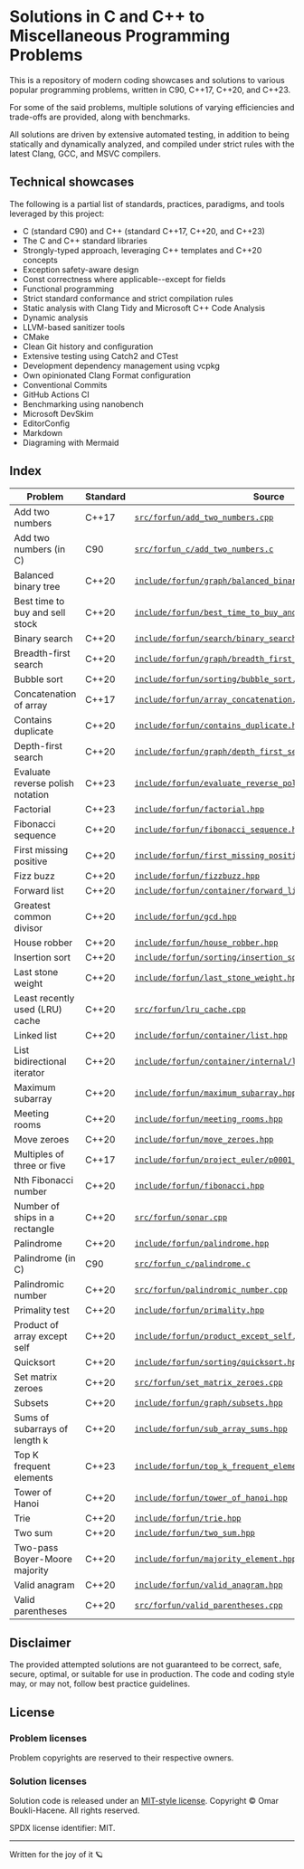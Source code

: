 # Solutions in C and C++ to Miscellaneous Programming Problems

This is a repository of modern coding showcases and solutions to various popular
programming problems, written in C90, C++17, C++20, and C++23.

For some of the said problems, multiple solutions of varying efficiencies and
trade-offs are provided, along with benchmarks.

All solutions are driven by extensive automated testing, in addition to being
statically and dynamically analyzed, and compiled under strict rules with the
latest Clang, GCC, and MSVC compilers.

## Technical showcases

The following is a partial list of standards, practices, paradigms, and tools
leveraged by this project:

- C (standard C90) and C++ (standard C++17, C++20, and C++23)
- The C and C++ standard libraries
- Strongly-typed approach, leveraging C++ templates and C++20 concepts
- Exception safety-aware design
- Const correctness where applicable--except for fields
- Functional programming
- Strict standard conformance and strict compilation rules
- Static analysis with Clang Tidy and Microsoft C++ Code Analysis
- Dynamic analysis
- LLVM-based sanitizer tools
- CMake
- Clean Git history and configuration
- Extensive testing using Catch2 and CTest
- Development dependency management using vcpkg
- Own opinionated Clang Format configuration
- Conventional Commits
- GitHub Actions CI
- Benchmarking using nanobench
- Microsoft DevSkim
- EditorConfig
- Markdown
- Diagraming with Mermaid

## Index

| Problem                          | Standard | Source                                                                                                                     |
| ---                              | ---      | ---                                                                                                                        |
| Add two numbers                  | C++17    | [`src/forfun/add_two_numbers.cpp`](src/forfun/add_two_numbers.cpp)                                                         |
| Add two numbers (in C)           | C90      | [`src/forfun_c/add_two_numbers.c`](src/forfun_c/add_two_numbers.c)                                                         |
| Balanced binary tree             | C++20    | [`include/forfun/graph/balanced_binary_tree.hpp`](include/forfun/graph/balanced_binary_tree.hpp)                           |
| Best time to buy and sell stock  | C++20    | [`include/forfun/best_time_to_buy_and_sell_stock.hpp`](include/forfun/best_time_to_buy_and_sell_stock.hpp)                 |
| Binary search                    | C++20    | [`include/forfun/search/binary_search.hpp`](include/forfun/search/binary_search.hpp)                                       |
| Breadth-first search             | C++20    | [`include/forfun/graph/breadth_first_search.hpp`](include/forfun/graph/breadth_first_search.hpp)                           |
| Bubble sort                      | C++20    | [`include/forfun/sorting/bubble_sort.hpp`](include/forfun/sorting/bubble_sort.hpp)                                         |
| Concatenation of array           | C++17    | [`include/forfun/array_concatenation.hpp`](include/forfun/array_concatenation.hpp)                                         |
| Contains duplicate               | C++20    | [`include/forfun/contains_duplicate.hpp`](include/forfun/contains_duplicate.hpp)                                           |
| Depth-first search               | C++20    | [`include/forfun/graph/depth_first_search.hpp`](include/forfun/graph/depth_first_search.hpp)                               |
| Evaluate reverse polish notation | C++23    | [`include/forfun/evaluate_reverse_polish_notation.hpp`](include/forfun/evaluate_reverse_polish_notation.hpp)               |
| Factorial                        | C++23    | [`include/forfun/factorial.hpp`](include/forfun/factorial.hpp)                                                             |
| Fibonacci sequence               | C++20    | [`include/forfun/fibonacci_sequence.hpp`](include/forfun/fibonacci_sequence.hpp)                                           |
| First missing positive           | C++20    | [`include/forfun/first_missing_positive.hpp`](include/forfun/first_missing_positive.hpp)                                   |
| Fizz buzz                        | C++20    | [`include/forfun/fizzbuzz.hpp`](include/forfun/fizzbuzz.hpp)                                                               |
| Forward list                     | C++20    | [`include/forfun/container/forward_list.hpp`](include/forfun/container/forward_list.hpp)                                   |
| Greatest common divisor          | C++20    | [`include/forfun/gcd.hpp`](include/forfun/gcd.hpp)                                                                         |
| House robber                     | C++20    | [`include/forfun/house_robber.hpp`](include/forfun/house_robber.hpp)                                                       |
| Insertion sort                   | C++20    | [`include/forfun/sorting/insertion_sort.hpp`](include/forfun/sorting/insertion_sort.hpp)                                   |
| Last stone weight                | C++20    | [`include/forfun/last_stone_weight.hpp`](include/forfun/last_stone_weight.hpp)                                             |
| Least recently used (LRU) cache  | C++20    | [`src/forfun/lru_cache.cpp`](src/forfun/lru_cache.cpp)                                                                     |
| Linked list                      | C++20    | [`include/forfun/container/list.hpp`](include/forfun/container/list.hpp)                                                   |
| List bidirectional iterator      | C++20    | [`include/forfun/container/internal/list_iterator.hpp`](include/forfun/container/internal/list_iterator.hpp)               |
| Maximum subarray                 | C++20    | [`include/forfun/maximum_subarray.hpp`](include/forfun/maximum_subarray.hpp)                                               |
| Meeting rooms                    | C++20    | [`include/forfun/meeting_rooms.hpp`](include/forfun/meeting_rooms.hpp)                                                     |
| Move zeroes                      | C++20    | [`include/forfun/move_zeroes.hpp`](include/forfun/move_zeroes.hpp)                                                         |
| Multiples of three or five       | C++17    | [`include/forfun/project_euler/p0001_multiples_of_3_or_5.hpp`](include/forfun/project_euler/p0001_multiples_of_3_or_5.hpp) |
| Nth Fibonacci number             | C++20    | [`include/forfun/fibonacci.hpp`](include/forfun/fibonacci.hpp)                                                             |
| Number of ships in a rectangle   | C++20    | [`src/forfun/sonar.cpp`](src/forfun/sonar.cpp)                                                                             |
| Palindrome                       | C++20    | [`include/forfun/palindrome.hpp`](include/forfun/palindrome.hpp)                                                           |
| Palindrome (in C)                | C90      | [`src/forfun_c/palindrome.c`](src/forfun_c/palindrome.c)                                                                   |
| Palindromic number               | C++20    | [`src/forfun/palindromic_number.cpp`](src/forfun/palindromic_number.cpp)                                                   |
| Primality test                   | C++20    | [`include/forfun/primality.hpp`](include/forfun/primality.hpp)                                                             |
| Product of array except self     | C++20    | [`include/forfun/product_except_self.hpp`](include/forfun/product_except_self.hpp)                                         |
| Quicksort                        | C++20    | [`include/forfun/sorting/quicksort.hpp`](include/forfun/sorting/quicksort.hpp)                                             |
| Set matrix zeroes                | C++20    | [`src/forfun/set_matrix_zeroes.cpp`](src/forfun/set_matrix_zeroes.cpp)                                                     |
| Subsets                          | C++20    | [`include/forfun/graph/subsets.hpp`](include/forfun/graph/subsets.hpp)                                                     |
| Sums of subarrays of length k    | C++20    | [`include/forfun/sub_array_sums.hpp`](include/forfun/sub_array_sums.hpp)                                                   |
| Top K frequent elements          | C++23    | [`include/forfun/top_k_frequent_elements.hpp`](include/forfun/top_k_frequent_elements.hpp)                                 |
| Tower of Hanoi                   | C++20    | [`include/forfun/tower_of_hanoi.hpp`](include/forfun/tower_of_hanoi.hpp)                                                   |
| Trie                             | C++20    | [`include/forfun/trie.hpp`](include/forfun/trie.hpp)                                                                       |
| Two sum                          | C++20    | [`include/forfun/two_sum.hpp`](include/forfun/two_sum.hpp)                                                                 |
| Two-pass Boyer-Moore majority    | C++20    | [`include/forfun/majority_element.hpp`](include/forfun/majority_element.hpp)                                               |
| Valid anagram                    | C++20    | [`include/forfun/valid_anagram.hpp`](include/forfun/valid_anagram.hpp)                                                     |
| Valid parentheses                | C++20    | [`src/forfun/valid_parentheses.cpp`](src/forfun/valid_parentheses.cpp)                                                     |

## Disclaimer

The provided attempted solutions are not guaranteed to be correct, safe,
secure, optimal, or suitable for use in production. The code and coding style
may, or may not, follow best practice guidelines.

## License

### Problem licenses

Problem copyrights are reserved to their respective owners.

### Solution licenses

Solution code is released under an [MIT-style license](LICENSE).
Copyright © Omar Boukli-Hacene. All rights reserved.

SPDX license identifier: MIT.

---

Written for the joy of it 🪐
